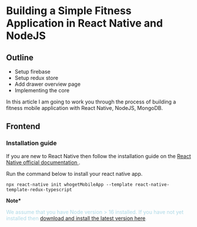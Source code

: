 # Building a Simple Fitness Application in React Native and NodeJS

<h2>Outline</h2>
<ul>
    <li>Setup firebase</li>
    <li>Setup redux store</li>
    <li>Add drawer overview page</li>
    <li>Implementing the core</li>
</ul>

In this article I am going to work you through the process of building a fitness mobile application with React Native, NodeJS, MongoDB.

## Frontend

### Installation guide

If you are new to React Native then follow the installation guide on the [React Native official documentation
](https://reactnative.dev/docs/environment-setup).

Run the command below to install your react native app.

```
npx react-native init whogetMobileApp --template react-native-template-redux-typescript
```

<strong>Note\*</strong>

<p style="color: lightblue">We assume that you have Node version > 16 installed. If you have not yet installed then <a href="https://nodejs.org/en">download and install the latest version here</a>.</p>
